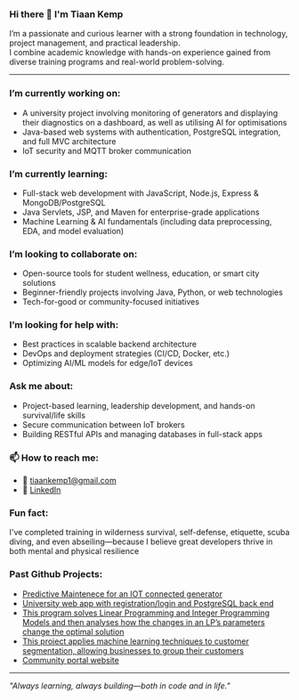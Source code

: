 <!--
**Tyiaan/Tyiaan** is a ✨ _special_ ✨ repository because its `README.md` (this file) appears on your GitHub profile.
-->

### Hi there 👋 I'm Tiaan Kemp

I’m a passionate and curious learner with a strong foundation in technology, project management, and practical leadership.  
I combine academic knowledge with hands-on experience gained from diverse training programs and real-world problem-solving.

---

### I’m currently working on:
- A university project involving monitoring of generators and displaying their diagnostics on a dashboard, as well as utilising AI for optimisations
- Java-based web systems with authentication, PostgreSQL integration, and full MVC architecture  
- IoT security and MQTT broker communication

### I’m currently learning:
- Full-stack web development with JavaScript, Node.js, Express & MongoDB/PostgreSQL  
- Java Servlets, JSP, and Maven for enterprise-grade applications  
- Machine Learning & AI fundamentals (including data preprocessing, EDA, and model evaluation)  

### I’m looking to collaborate on:
- Open-source tools for student wellness, education, or smart city solutions  
- Beginner-friendly projects involving Java, Python, or web technologies  
- Tech-for-good or community-focused initiatives

### I’m looking for help with:
- Best practices in scalable backend architecture  
- DevOps and deployment strategies (CI/CD, Docker, etc.)  
- Optimizing AI/ML models for edge/IoT devices

### Ask me about:
- Project-based learning, leadership development, and hands-on survival/life skills  
- Secure communication between IoT brokers  
- Building RESTful APIs and managing databases in full-stack apps

### 📫 How to reach me:
- 📧 tiaankemp1@gmail.com  
- 💼 [LinkedIn](https://www.linkedin.com/in/tiaan-kemp-31a4ba241/)

### Fun fact:
I've completed training in wilderness survival, self-defense, etiquette, scuba diving, and even abseiling—because I believe great developers thrive in both mental and physical resilience

### Past Github Projects:
- [Predictive Maintenece for an IOT connected generator](https://github.com/TarinaSnyman/PRJ_Generator-Monitoring-Solution_ML)
- [University web app with registration/login and PostgreSQL back end](https://github.com/Tyiaan/BCStudentWellnessSystemMilestone1Finalest)
- [This program solves Linear Programming and Integer Programming Models and then analyses how the changes in an LP’s parameters change the optimal solution](https://github.com/Tyiaan/LPR381_Project)
- [This project applies machine learning techniques to customer segmentation, allowing businesses to group their customers](https://github.com/AnnMariDB/MLG382-Projects/tree/main)
- [Community portal website](https://github.com/Bianca333-b/WPR381-P-AM-No.10)
---

 *"Always learning, always building—both in code and in life."*

